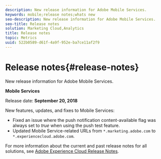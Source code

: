 ```yaml
---
description: New release information for Adobe Mobile Services.
keywords: mobile;release notes;whats new
seo-description: New release information for Adobe Mobile Services.
seo-title: Release notes
solution: Marketing Cloud,Analytics
title: Release notes
topic: Metrics
uuid: 522b0589-d61f-4a9f-952e-ba7ce11af2f9
---
```


# Release notes{#release-notes}

New release information for Adobe Mobile Services.

**Mobile Services**

Release date: **September 20, 2018**

New features, updates, and fixes to Mobile Services:

* Fixed an issue where the push notification content-available flag was always set to *true* when using the push test feature. 
* Updated Mobile Service-related URLs from `*.marketing.adobe.com` to `*.experiencecloud.adobe.com`.

For more information about the current and past release notes for all solutions, see [Adobe Experience Cloud Release Notes](https://marketing.adobe.com/resources/help/en_US/whatsnew/). 
